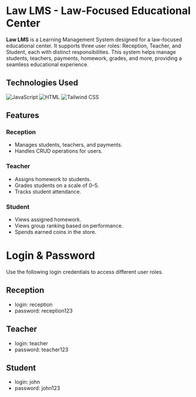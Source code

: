 # Law LMS - Law-Focused Educational Center

**Law LMS** is a Learning Management System designed for a law-focused educational center. It supports three user roles: Reception, Teacher, and Student, each with distinct responsibilities. This system helps manage students, teachers, payments, homework, grades, and more, providing a seamless educational experience.

## Technologies Used

![JavaScript](https://img.shields.io/badge/JavaScript-F7DF1E?style=flat&logo=javascript&logoColor=black) ![HTML](https://img.shields.io/badge/HTML-E34F26?style=flat&logo=html5&logoColor=white) ![Tailwind CSS](https://img.shields.io/badge/Tailwind_CSS-06B6D4?style=flat&logo=tailwind-css&logoColor=white)

## Features

### **Reception**
- Manages students, teachers, and payments.
- Handles CRUD operations for users.

### **Teacher**
- Assigns homework to students.
- Grades students on a scale of 0–5.
- Tracks student attendance.

### **Student**
- Views assigned homework.
- Views group ranking based on performance.
- Spends earned coins in the store.


# Login & Password

Use the following login credentials to access different user roles.

## Reception
- login: reception
- password: reception123

## Teacher
- login: teacher
- password: teacher123

## Student
- login: john
- password: john123

